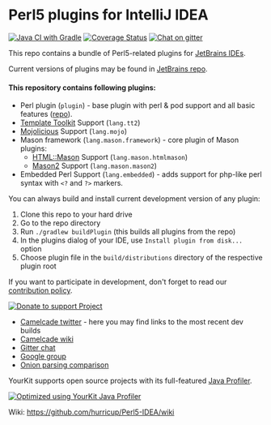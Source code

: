 # Perl5 plugins for IntelliJ IDEA

[![Java CI with Gradle](https://github.com/Camelcade/Perl5-IDEA/workflows/Java%20CI%20with%20Gradle/badge.svg)](https://github.com/Camelcade/Perl5-IDEA/actions?query=workflow%3A%22Java+CI+with+Gradle%22)
[![Coverage Status](https://coveralls.io/repos/github/Camelcade/Perl5-IDEA/badge.svg?branch=master)](https://coveralls.io/github/Camelcade/Perl5-IDEA?branch=master)
[![Chat on gitter](https://badges.gitter.im/Camelcade/Perl5-IDEA.png)](https://gitter.im/IntelliJ-Plugin-Perl5/Lobby)

This repo contains a bundle of Perl5-related plugins for [JetBrains IDEs](https://www.jetbrains.com/). 

Current versions of plugins may be found in [JetBrains repo](https://plugins.jetbrains.com/).

#### This repository contains following plugins:

- Perl plugin (`plugin`) - base plugin with perl & pod support and all basic features ([repo](https://plugins.jetbrains.com/plugin/7796-perl)).
- [Template Toolkit](http://www.template-toolkit.org/) Support (`lang.tt2`)
- [Mojolicious](https://mojolicious.org/) Support (`lang.mojo`) 
- Mason framework (`lang.mason.framework`) - core plugin of Mason plugins:
  - [HTML::Mason](https://metacpan.org/pod/HTML::Mason) Support (`lang.mason.htmlmason`) 
  - [Mason2](https://metacpan.org/pod/Mason) Support (`lang.mason.mason2`) 
- Embedded Perl Support (`lang.embedded`) - adds support for php-like perl syntax with `<?` and `?>` markers.

You can always build and install current development version of any plugin:

1. Clone this repo to your hard drive
2. Go to the repo directory
3. Run `./gradlew buildPlugin` (this builds all plugins from the repo)
4. In the plugins dialog of your IDE, use `Install plugin from disk...` option
5. Choose plugin file in the `build/distributions` directory of the respective plugin root  

If you want to participate in development, don't forget to read our [contribution policy](https://github.com/hurricup/Perl5-IDEA/wiki/Contribution-policy).

[![Donate to support Project](https://www.paypalobjects.com/en_US/GB/i/btn/btn_donateCC_LG.gif)](https://www.paypal.com/cgi-bin/webscr?cmd=_s-xclick&hosted_button_id=HJCUADZKY5G7E)

* [Camelcade twitter](https://twitter.com/CamelcadeIDE) - here you may find links to the most recent dev builds
* [Camelcade wiki](https://github.com/hurricup/Perl5-IDEA/wiki)
* [Gitter chat](https://gitter.im/IntelliJ-Plugin-Perl5/Lobby)
* [Google group](https://groups.google.com/forum/#!forum/camelcade)
* [Onion parsing comparison](http://evstigneev.com/onion_all.png)

YourKit supports open source projects with its full-featured <a href="https://www.yourkit.com/java/profiler/index.jsp">Java Profiler</a>.

[![Optimized using YourKit Java Profiler](https://www.yourkit.com/images/yklogo.png)](https://www.yourkit.com/java/profiler/index.jsp)

Wiki: https://github.com/hurricup/Perl5-IDEA/wiki

